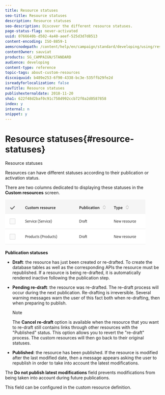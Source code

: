 ```yaml
---
title: Resource statuses
seo-title: Resource statuses
description: Resource statuses
seo-description: Discover the different resource statuses.
page-status-flag: never-activated
uuid: 0766640b-d502-4a40-aeef-525d3d7d8513
content-encoding: ISO-8859-1
aemsrcnodepath: /content/help/en/campaign/standard/developing/using/resource-statuses
contentOwner: sauviat
products: SG_CAMPAIGN/STANDARD
audience: developing
content-type: reference
topic-tags: about-custom-resources
discoiquuid: b489e253-6f90-4338-bc3e-535ffb29fe2d
isreadyforlocalization: false
navTitle: Resource statuses
publishexternaldate: 2018-11-20
sha1: 622f48d2baf0c91c758d992ccb72f0a2d0587858
index: y
internal: n
snippet: y
---
```


# Resource statuses{#resource-statuses}

Resource statuses

Resources can have different statuses according to their publication or activation status.

There are two columns dedicated to displaying these statuses in the **Custom resources** screen.

![](assets/schema_colonne_1.png)

**Publication statuses**

* **Draft**: the resource has just been created or re-drafted. To create the database tables as well as the corresponding APIs the resource must be republished. If a resource is being re-drafted, it is automatically rendered inactive following the publication step.
* **Pending re-draft**: the resource was re-drafted. The re-draft process will occur during the next publication. Re-drafting is irreversible. Several warning messages warn the user of this fact both when re-drafting, then when preparing to publish.

  >[!NOTE]
  >
  >The **Cancel re-draft** option is available when the resource that you want to re-draft still contains links through other resources with the "Published" status. This option allows you to revert the "re-draft" process. The custom resources will then go back to their original statuses.

* **Published**: the resource has been published. If the resource is modified after the last modified date, then a message appears asking the user to republish in order to take into account the latest modifications.

The **Do not publish latest modifications** field prevents modifications from being taken into account during future publications.

This field can be configured in the custom resource definition.
